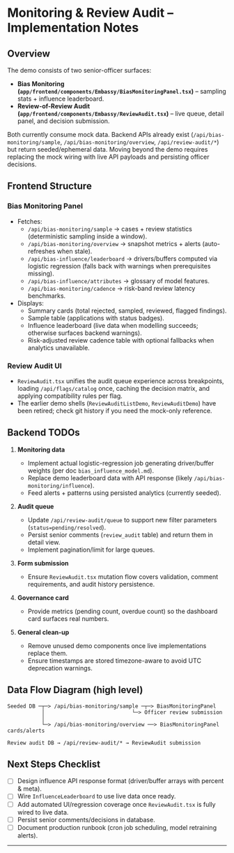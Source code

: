 # Monitoring & Review Audit – Implementation Notes

## Overview
The demo consists of two senior-officer surfaces:
- **Bias Monitoring (`app/frontend/components/Embassy/BiasMonitoringPanel.tsx`)** – sampling stats + influence leaderboard.
- **Review-of-Review Audit (`app/frontend/components/Embassy/ReviewAudit.tsx`)** – live queue, detail panel, and decision submission.

Both currently consume mock data. Backend APIs already exist (`/api/bias-monitoring/sample`, `/api/bias-monitoring/overview`, `/api/review-audit/*`) but return seeded/ephemeral data. Moving beyond the demo requires replacing the mock wiring with live API payloads and persisting officer decisions.

## Frontend Structure
### Bias Monitoring Panel
- Fetches:
  - `/api/bias-monitoring/sample` → cases + review statistics (deterministic sampling inside a window).
  - `/api/bias-monitoring/overview` → snapshot metrics + alerts (auto-refreshes when stale).
  - `/api/bias-influence/leaderboard` → drivers/buffers computed via logistic regression (falls back with warnings when prerequisites missing).
  - `/api/bias-influence/attributes` → glossary of model features.
  - `/api/bias-monitoring/cadence` → risk-band review latency benchmarks.
- Displays:
  - Summary cards (total rejected, sampled, reviewed, flagged findings).
  - Sample table (applications with status badges).
  - Influence leaderboard (live data when modelling succeeds; otherwise surfaces backend warnings).
  - Risk-adjusted review cadence table with optional fallbacks when analytics unavailable.

### Review Audit UI
- `ReviewAudit.tsx` unifies the audit queue experience across breakpoints, loading `/api/flags/catalog` once, caching the decision matrix, and applying compatibility rules per flag.
- The earlier demo shells (`ReviewAuditListDemo`, `ReviewAuditDemo`) have been retired; check git history if you need the mock-only reference.

## Backend TODOs
1. **Monitoring data**
   - Implement actual logistic-regression job generating driver/buffer weights (per doc `bias_influence_model.md`).
   - Replace demo leaderboard data with API response (likely `/api/bias-monitoring/influence`).
   - Feed alerts + patterns using persisted analytics (currently seeded).

2. **Audit queue**
   - Update `/api/review-audit/queue` to support new filter parameters (`status=pending/resolved`).
   - Persist senior comments (`review_audit` table) and return them in detail view.
   - Implement pagination/limit for large queues.

3. **Form submission**
   - Ensure `ReviewAudit.tsx` mutation flow covers validation, comment requirements, and audit history persistence.

4. **Governance card**
   - Provide metrics (pending count, overdue count) so the dashboard card surfaces real numbers.

5. **General clean-up**
   - Remove unused demo components once live implementations replace them.
   - Ensure timestamps are stored timezone-aware to avoid UTC deprecation warnings.

## Data Flow Diagram (high level)
```
Seeded DB ─┬─> /api/bias-monitoring/sample ─┬─> BiasMonitoringPanel
           │                            └─> Officer review submission
           │
           └─> /api/bias-monitoring/overview ──> BiasMonitoringPanel cards/alerts

Review audit DB → /api/review-audit/* → ReviewAudit submission
```

## Next Steps Checklist
- [ ] Design influence API response format (driver/buffer arrays with percent & meta).
- [ ] Wire `InfluenceLeaderboard` to use live data once ready.
- [ ] Add automated UI/regression coverage once `ReviewAudit.tsx` is fully wired to live data.
- [ ] Persist senior comments/decisions in database.
- [ ] Document production runbook (cron job scheduling, model retraining alerts).

---
